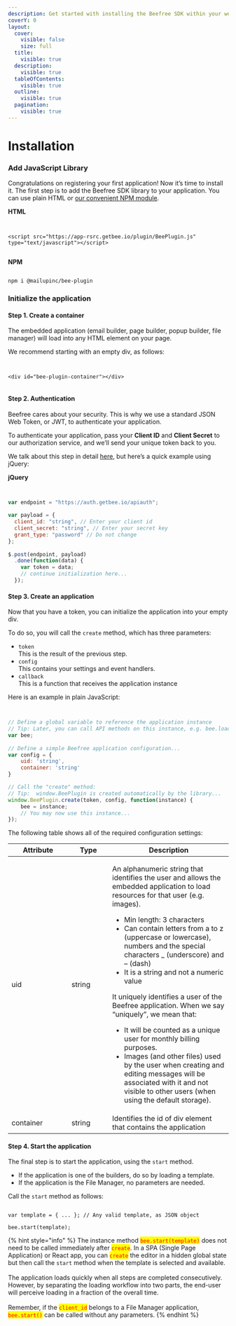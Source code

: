 ```yaml
---
description: Get started with installing the Beefree SDK within your web application.
coverY: 0
layout:
  cover:
    visible: false
    size: full
  title:
    visible: true
  description:
    visible: true
  tableOfContents:
    visible: true
  outline:
    visible: true
  pagination:
    visible: true
---
```


# Installation

### Add JavaScript Library <a href="#add-javascript-library" id="add-javascript-library"></a>

Congratulations on registering your first application!  Now it’s time to install it. The first step is to add the Beefree SDK library to your application. You can use plain HTML or [our convenient NPM module](https://dam.beefree.io/beepluginwrapper).

**HTML**

```markup


<script src="https://app-rsrc.getbee.io/plugin/BeePlugin.js" type="text/javascript"></script>


```

**NPM**

```

npm i @mailupinc/bee-plugin

```

### Initialize the application <a href="#initialize-the-application" id="initialize-the-application"></a>

#### Step 1. Create a container

The embedded application (email builder, page builder, popup builder, file manager) will load into any HTML element on your page.

We recommend starting with an empty div, as follows:

```markup


<div id="bee-plugin-container"></div>


```

#### Step 2. Authentication

Beefree cares about your security. This is why we use a standard JSON Web Token, or JWT, to authenticate your application.

To authenticate your application, pass your **Client ID** and **Client Secret** to our authorization service, and we’ll send your unique token back to you.

We talk about this step in detail [here](authorization-process-in-detail.md), but here’s a quick example using jQuery:

**jQuery**

```javascript


var endpoint = "https://auth.getbee.io/apiauth";
 
var payload = {
  client_id: "string", // Enter your client id
  client_secret: "string", // Enter your secret key
  grant_type: "password" // Do not change
};
 
$.post(endpoint, payload)
  .done(function(data) {
    var token = data;
    // continue initialization here...
  });


```

#### Step 3. Create an application

Now that you have a token, you can initialize the application into your empty div.

To do so, you will call the `create` method, which has three parameters:

* `token`\
  This is the result of the previous step.
* `config`\
  This contains your settings and event handlers.
* `callback`\
  This is a function that receives the application instance

Here is an example in plain JavaScript:

```javascript


// Define a global variable to reference the application instance
// Tip: Later, you can call API methods on this instance, e.g. bee.load(template)
var bee;
 
// Define a simple Beefree application configuration...
var config = {
    uid: 'string',
    container: 'string'
}

// Call the "create" method:
// Tip:  window.BeePlugin is created automatically by the library...
window.BeePlugin.create(token, config, function(instance) {
    bee = instance;
    // You may now use this instance...
});


```

The following table shows all of the required configuration settings:

<table><thead><tr><th width="121">Attribute</th><th width="77">Type</th><th>Description</th></tr></thead><tbody><tr><td>uid</td><td>string</td><td><p>An alphanumeric string that identifies the user and allows the embedded application to load resources for that user (e.g. images).</p><ul><li>Min length: 3 characters</li><li>Can contain letters from a to z (uppercase or lowercase), numbers and the special characters _ (underscore) and – (dash)</li><li>It is a string and not a numeric value</li></ul><p>It uniquely identifies a user of the Beefree application. When we say “uniquely”, we mean that:</p><ul><li>It will be counted as a unique user for monthly billing purposes.</li><li>Images (and other files) used by the user when creating and editing messages will be associated with it and not visible to other users (when using the default storage).</li></ul></td></tr><tr><td>container</td><td>string</td><td>Identifies the id of div element that contains the application</td></tr></tbody></table>

#### Step 4. Start the application

The final step is to start the application, using the `start` method.

* If the application is one of the builders, do so by loading a template.
* If the application is the File Manager, no parameters are needed.

Call the `start` method as follows:

```

var template = { ... }; // Any valid template, as JSON object
 
bee.start(template);

```

{% hint style="info" %}
The instance method <mark style="color:red;">`bee.start(template)`</mark> does not need to be called immediately after <mark style="color:red;">`create`</mark>. In a SPA (Single Page Application) or React app, you can <mark style="color:red;">`create`</mark> the editor in a hidden global state but then call the `start` method when the template is selected and available.\
\
The application loads quickly when all steps are completed consecutively. However, by separating the loading workflow into two parts, the end-user will perceive loading in a fraction of the overall time.\
\
Remember, if the <mark style="color:red;">`client_id`</mark> belongs to a File Manager application, <mark style="color:red;">`bee.start()`</mark> can be called without any parameters.
{% endhint %}
